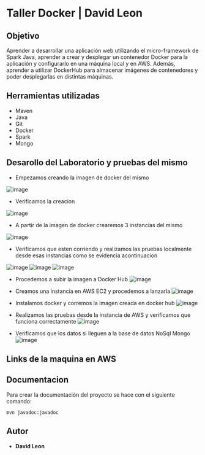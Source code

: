 # Taller Docker | David Leon
## Objetivo
Aprender a desarrollar una aplicación web utilizando el micro-framework de Spark Java, aprender a crear y desplegar un contenedor Docker para la aplicación y configurarlo en una máquina local y en AWS. Además, aprender a utilizar DockerHub para almacenar imágenes de contenedores y poder desplegarlas en distintas máquinas.

## Herramientas utilizadas
 - Maven
 - Java 
 - Git 
 - Docker
 - Spark
 - Mongo
 
 ## Desarollo del Laboratorio y pruebas del mismo
- Empezamos creando la imagen de docker del mismo

![image](https://user-images.githubusercontent.com/98216838/223550686-874778e8-637d-4250-b7ae-8222091911e0.png)

- Verificamos la creacion

![image](https://user-images.githubusercontent.com/98216838/223550900-e791056e-2387-4dc6-b7d4-929c7baffe06.png)

- A partir de la imagen de docker crearemos 3 instancias del mismo 

![image](https://user-images.githubusercontent.com/98216838/223551431-ba5fdfdc-6b69-4b2d-bf3a-e50c7f213530.png)
- Verificamos que esten corriendo y realizamos las pruebas localmente desde esas instancias como se evidencia acontinuacion

![image](https://user-images.githubusercontent.com/98216838/223551736-3c695eda-1a8b-4120-92c9-3c38e721bfd4.png)
![image](https://user-images.githubusercontent.com/98216838/223551013-6d3db315-5d4a-45b6-9af5-6eae43fc084c.png)
![image](https://user-images.githubusercontent.com/98216838/223560474-89fd926c-c045-4c39-a822-bc501f207321.png)
- Procedemos a subir la imagen a Docker Hub 
![image](https://user-images.githubusercontent.com/98216838/223552621-db167a0c-3f48-4282-9465-e12732906ba1.png)

- Creamos una instancia en AWS EC2 y procedemos a lanzarla
![image](https://user-images.githubusercontent.com/98216838/223554419-d13c6477-77be-400f-ac84-ca17e58dbb33.png)
- Instalamos docker y corremos la imagen creada en docker hub
![image](https://user-images.githubusercontent.com/98216838/223555418-5d8c63aa-e553-4ade-baae-5eaadfd63d4d.png)
- Realizamos las pruebas desde la instancia de AWS y verificamos que funciona correctamente
![image](https://user-images.githubusercontent.com/98216838/223557824-e6a27499-0b73-45de-840a-3185be1b8d14.png)
- Verificamos que los datos si lleguen a la base de datos NoSql Mongo
![image](https://user-images.githubusercontent.com/98216838/223560139-26492299-c093-4159-a483-7977d8e7be06.png)

## Links de la maquina en AWS

## Documentacion

Para crear la documentación del proyecto se hace con el siguiente comando:
    
    mvn javadoc:javadoc
    

## Autor

* **David Leon**


